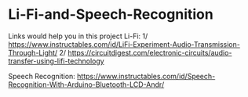 # Li-Fi-and-Speech-Recognition

Links would help you in this project
Li-Fi:
       1/ https://www.instructables.com/id/LiFi-Experiment-Audio-Transmission-Through-Light/
       2/ https://circuitdigest.com/electronic-circuits/audio-transfer-using-lifi-technology
       
Speech Recognition: https://www.instructables.com/id/Speech-Recognition-With-Arduino-Bluetooth-LCD-Andr/



 

